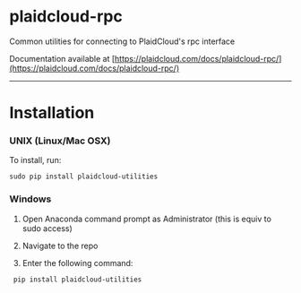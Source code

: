 # plaidcloud-rpc
Common utilities for connecting to PlaidCloud's rpc interface

Documentation available at [https://plaidcloud.com/docs/plaidcloud-rpc/](https://plaidcloud.com/docs/plaidcloud-rpc/)

<hr>

Installation
===============

### UNIX (Linux/Mac OSX)

To install, run:

```
sudo pip install plaidcloud-utilities
```

### Windows

1. Open Anaconda command prompt as Administrator (this is equiv to sudo access)

2. Navigate to the repo

3. Enter the following command:

``` pip install plaidcloud-utilities```
